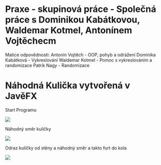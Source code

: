 # Praxe - skupinová práce - Společná práce s Dominikou Kabátkovou, Waldemar Kotmel, Antonínem Vojtěchecm
Matice odpovědnosti:
Antonín Vojtěch - OOP, pohyb a odrážení 
Dominika Kabátková - Vykreslování
Waldemar Kotmel - Pomoc s vykreslováním a randomizace
Patrik Nagy - Randomizace
# Náhodná Kulička vytvořená v JavěFX
 Start Programu
 
 ![](4.jpg) 
 
 Náhodný směr kuličky
 
 ![](1.jpg)
 
 Odraz kuličky od stěny a náhodný směr a takto furt do kola
 
 ![](2.jpg) 
